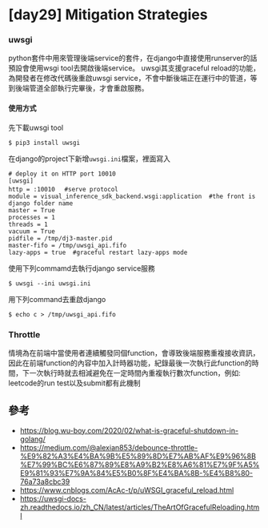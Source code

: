 # [day29] Mitigation Strategies
### uwsgi
python套件中用來管理後端service的套件，在django中直接使用runserver的話預設會使用wsgi tool去開啟後端service。
uwsgi其支援graceful reload的功能，為開發者在修改代碼後重啟uwsgi service，不會中斷後端正在運行中的管道，等到後端管道全部執行完畢後，才會重啟服務。

#### 使用方式
先下載uwsgi tool
```
$ pip3 install uwsgi
```
在django的project下新增`uwsgi.ini`檔案，裡面寫入
```
# deploy it on HTTP port 10010
[uwsgi]
http = :10010　 #serve protocol
module = visual_inference_sdk_backend.wsgi:application  #the front is django folder name
master = True
processes = 1
threads = 1
vacuum = True
pidfile = /tmp/dj3-master.pid
master-fifo = /tmp/uwsgi_api.fifo
lazy-apps = true  #graceful restart lazy-apps mode
```
使用下列commamd去執行django service服務
```
$ uwsgi --ini uwsgi.ini
```

用下列command去重啟django
```
$ echo c > /tmp/uwsgi_api.fifo
```

### Throttle 
情境為在前端中當使用者連續觸發同個function，會導致後端服務重複接收資訊，因此在前端function的內容中加入計時器功能，紀錄最後一次執行此function的時間，下一次執行時就去相減避免在一定時間內重複執行數次function，例如: leetcode的run test以及submit都有此機制


## 參考
* https://blog.wu-boy.com/2020/02/what-is-graceful-shutdown-in-golang/
* https://medium.com/@alexian853/debounce-throttle-%E9%82%A3%E4%BA%9B%E5%89%8D%E7%AB%AF%E9%96%8B%E7%99%BC%E6%87%89%E8%A9%B2%E8%A6%81%E7%9F%A5%E9%81%93%E7%9A%84%E5%B0%8F%E4%BA%8B-%E4%B8%80-76a73a8cbc39
* https://www.cnblogs.com/AcAc-t/p/uWSGI_graceful_reload.html
* https://uwsgi-docs-zh.readthedocs.io/zh_CN/latest/articles/TheArtOfGracefulReloading.html